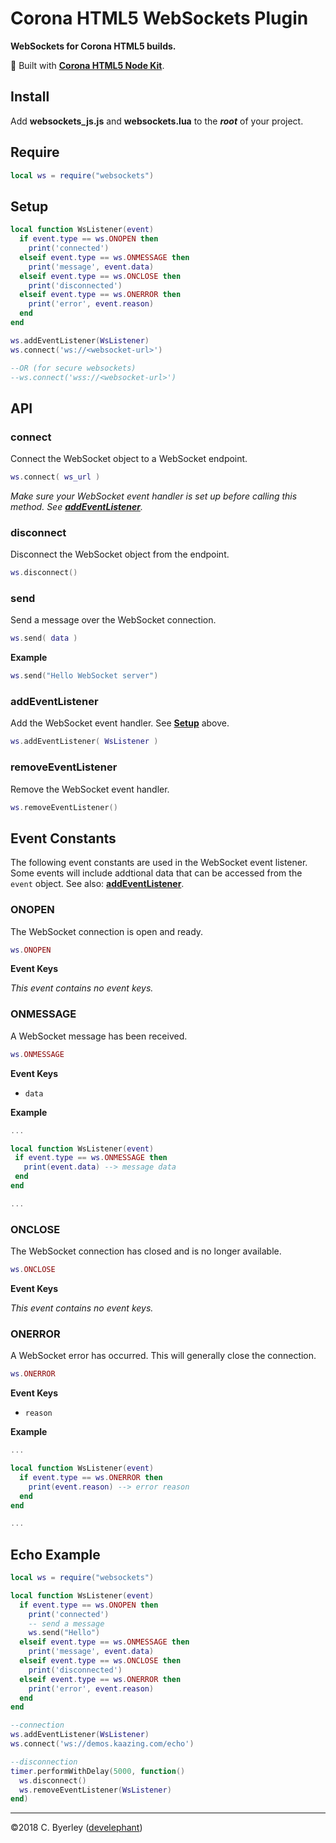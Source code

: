 # Corona HTML5 WebSockets Plugin

__WebSockets for Corona HTML5 builds.__

👷 Built with __[Corona HTML5 Node Kit](https://develephant.github.io/corona-html5-node-kit-docs/)__.

## Install

Add __websockets_js.js__ and __websockets.lua__ to the ___root___ of your project.

## Require

```lua
local ws = require("websockets")
```

## Setup

```lua
local function WsListener(event)
  if event.type == ws.ONOPEN then
    print('connected')
  elseif event.type == ws.ONMESSAGE then
    print('message', event.data)
  elseif event.type == ws.ONCLOSE then
    print('disconnected')
  elseif event.type == ws.ONERROR then
    print('error', event.reason)
  end
end

ws.addEventListener(WsListener)
ws.connect('ws://<websocket-url>')

--OR (for secure websockets)
--ws.connect('wss://<websocket-url>')
```

## API

### connect

Connect the WebSocket object to a WebSocket endpoint.

```lua
ws.connect( ws_url )
```

_Make sure your WebSocket event handler is set up before calling this method. See __[addEventListener](#addeventlistener)__._

### disconnect

Disconnect the WebSocket object from the endpoint.

```lua
ws.disconnect()
```

### send

Send a message over the WebSocket connection.

```lua
ws.send( data )
```

__Example__

```lua
ws.send("Hello WebSocket server")
```

### addEventListener

Add the WebSocket event handler. See __[Setup](#setup)__ above.

```lua
ws.addEventListener( WsListener )
```

### removeEventListener

Remove the WebSocket event handler.

```lua
ws.removeEventListener()
```

## Event Constants

The following event constants are used in the WebSocket event listener. Some events will include addtional data that can be accessed from the `event` object. See also: __[addEventListener](#addeventlistener)__.

### ONOPEN

The WebSocket connection is open and ready.

```lua
ws.ONOPEN
```

__Event Keys__

_This event contains no event keys._

### ONMESSAGE

A WebSocket message has been received.

```lua
ws.ONMESSAGE
```

__Event Keys__

 - `data`

 __Example__

 ```lua
...

local function WsListener(event)
  if event.type == ws.ONMESSAGE then
    print(event.data) --> message data
  end
end

...
 ```

### ONCLOSE

The WebSocket connection has closed and is no longer available.

```lua
ws.ONCLOSE
```

__Event Keys__

_This event contains no event keys._

### ONERROR

A WebSocket error has occurred. This will generally close the connection.

```lua
ws.ONERROR
```

__Event Keys__

  - `reason`

__Example__

```lua
...

local function WsListener(event)
  if event.type == ws.ONERROR then
    print(event.reason) --> error reason
  end
end

...
```

## Echo Example

```lua
local ws = require("websockets")

local function WsListener(event)
  if event.type == ws.ONOPEN then
    print('connected')
    -- send a message
    ws.send("Hello")
  elseif event.type == ws.ONMESSAGE then
    print('message', event.data)
  elseif event.type == ws.ONCLOSE then
    print('disconnected')
  elseif event.type == ws.ONERROR then
    print('error', event.reason)
  end
end

--connection
ws.addEventListener(WsListener)
ws.connect('ws://demos.kaazing.com/echo')

--disconnection
timer.performWithDelay(5000, function()
  ws.disconnect()
  ws.removeEventListener(WsListener)
end)
```

---

&copy;2018 C. Byerley ([develephant](https://develephant.com))
